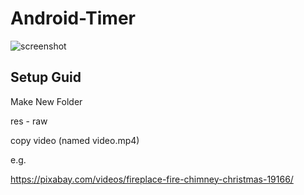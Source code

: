 # Android-Timer

![screenshot](https://github.com/mingkyme/Android-Timer/blob/master/images/screenshot.png)



## Setup Guid

Make New Folder

res - raw

copy video (named video.mp4)

e.g.

https://pixabay.com/videos/fireplace-fire-chimney-christmas-19166/

